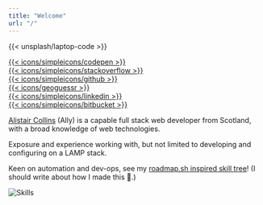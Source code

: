 ```yaml
---
title: "Welcome"
url: "/"
---
```


{{< unsplash/laptop-code >}}

<div class="w-full grid grid-cols-6 place-items-center my-6">
  <div><a class="block" target="_blank" rel="noopener" href="https://codepen.io/alistaircol">{{< icons/simpleicons/codepen >}}</a></div>
  <div><a class="block" target="_blank" rel="noopener" href="https://stackoverflow.com/users/5873008/alistaircol">{{< icons/simpleicons/stackoverflow >}}</a></div>
  <div><a class="block" target="_blank" rel="noopener" href="https://github.com/alistaircol">{{< icons/simpleicons/github >}}</a></div>
  <div><a class="block" target="_blank" rel="noopener" href="https://www.geoguessr.com/user/604a9652025d6f00015bff8f">{{< icons/geoguessr >}}</a></div>
  <div><a class="block" target="_blank" rel="noopener" href="https://www.linkedin.com/in/alistaircol/">{{< icons/simpleicons/linkedin >}}</a></div>
  <div><a class="block" target="_blank" rel="noopener" href="#">{{< icons/simpleicons/bitbucket >}}</a></div>
</div>

[Alistair Collins](https://github.com/alistaircol) (Ally) is a capable full stack web developer from Scotland, with a broad knowledge of web technologies.

Exposure and experience working with, but not limited to developing and configuring on a LAMP stack.

Keen on automation and dev-ops, see my [roadmap.sh inspired skill tree](https://github.com/dafedteam/skill-tree)! (I should write about how I made this 🤔.)

<img alt="Skills" src="https://static.ac93.uk/resume/skills.png" />
